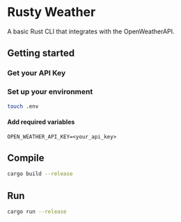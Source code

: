 # Rusty Weather

A basic Rust CLI that integrates with the OpenWeatherAPI.

## Getting started

### Get your API Key

### Set up your environment

```bash
touch .env
```

#### Add required variables

```dotenv
OPEN_WEATHER_API_KEY=<your_api_key>
```

## Compile

```bash
cargo build --release
```

## Run

```bash
cargo run --release
```